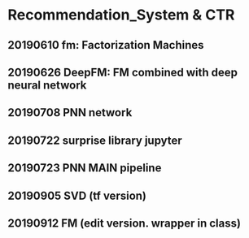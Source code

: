 # Recommendation_System & CTR

## 20190610 fm: Factorization Machines

## 20190626 DeepFM: FM combined with deep neural network

## 20190708 PNN network

## 20190722 surprise library jupyter

## 20190723 PNN MAIN pipeline

## 20190905 SVD (tf version)

## 20190912 FM (edit version. wrapper in class)

